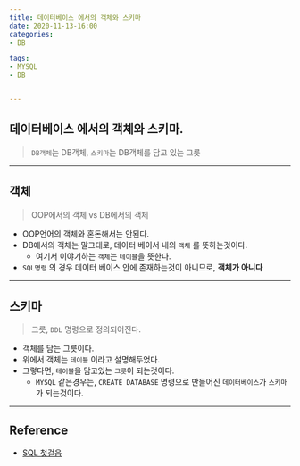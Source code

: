 ```yaml
---
title: 데이터베이스 에서의 객체와 스키마
date: 2020-11-13-16:00
categories:
- DB

tags:
- MYSQL
- DB


---
```


## 데이터베이스 에서의 객체와 스키마.
> `DB객체`는 DB객체, `스키마`는  DB객체를 담고 있는 그릇

---

## 객체
> OOP에서의 객체 vs DB에서의 객체

* OOP언어의 객체와 혼돈해서는 안된다.
* DB에서의 객체는 말그대로, 데이터 베이서 내의 `객체` 를 뜻하는것이다.
    * 여기서 이야기하는 `객체`는 `테이블`을 뜻한다.
* `SQL명령` 의 경우 데이터 베이스 안에 존재하는것이 아니므로, **객체가 아니다**

---

## 스키마
> 그릇, `DDL` 명령으로 정의되어진다.

* 객체를 담는 그릇이다.
* 위에서 객체는 `테이블` 이라고 설명해두었다.
* 그렇다면, `테이블`을 담고있는 `그릇`이 되는것이다.
    * `MYSQL` 같은경우는, `CREATE DATABASE` 명령으로 만들어진 `데이터베이스`가 `스키마`가 되는것이다.

---

## Reference
* [SQL 첫걸음](http://www.yes24.com/Product/Goods/22744867)